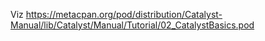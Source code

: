 Viz https://metacpan.org/pod/distribution/Catalyst-Manual/lib/Catalyst/Manual/Tutorial/02_CatalystBasics.pod

